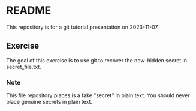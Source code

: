 # README

This repository is for a git tutorial presentation on 2023-11-07. 

## Exercise

The goal of this exercise is to use git to recover the now-hidden secret in secret_file.txt.

### Note

This file repository places is a fake "secret" in plain text. You should never place genuine secrets in plain text.